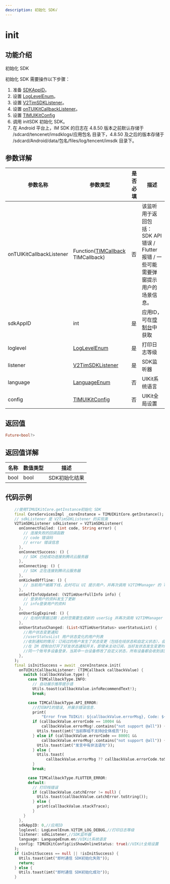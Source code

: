 ```yaml
---
description: 初始化 SDK√
---
```


# init

## 功能介绍

初始化 SDK

初始化 SDK 需要操作以下步骤：

1. 准备 [SDKAppID](https://cloud.tencent.com/login)。
2. 设置 [LogLevelEnum](../../api/enums/loglevelenum.md)。
3. 设置 [V2TimSDKListener](../../api/guan-jian-lei/listener/v2timsdklistener.md)。
4. 设置 [onTUIKitCallbackListener](TIMCallback.md)。
5. 设置 [TIMUIKitConfig](TIMUIKitConfig.md)
6. 调用 initSDK 初始化 SDK。
7. 在 Android 平台上，IM SDK 的日志在 4.8.50 版本之前默认存储于 /sdcard/tencenet/imsdklogs/应用包名 目录下，4.8.50 及之后的版本存储于 /sdcard/Android/data/包名/files/log/tencent/imsdk 目录下。

## 参数详解

| 参数名称     | 参数类型                                                              | 是否必填 | 描述                                                    |
| -------- | ----------------------------------------------------------------- | ---- | ----------------------------------------------------- |
| onTUIKitCallbackListener | Function([TIMCallback](TIMCallback.md) TIMCallback)            | 否    | 该监听用于返回包括：SDK API 错误 / Flutter 报错 / 一些可能需要弹窗提示用户的场景信息。 | 
| sdkAppID | int                                         | 是    | 应用ID，可在[控制台](https://console.cloud.tencent.com/im)中获取 |
| loglevel | [LogLevelEnum](../../api/enums/loglevelenum.md)                          | 是    | 打印日志等级                                 |
| listener | [V2TimSDKListener](../../api/guan-jian-lei/listener/v2timsdklistener.md) | 是    | SDK监听器                                       |
| language | [LanguageEnum](LanguageEnum.md) | 否    | UIKit系统语言                                                |
| config | [TIMUIKitConfig](TIMUIKitConfig.md) | 否    | UIKit全局设置                                                |

## 返回值

```dart
Future<bool?>

```

## 返回值详解

| 名称   | 数值类型   | 描述                                                             |
| ---- | ------ | -------------------------------------------------------------- |
| bool | bool    | SDK初始化结果 |                                                       |

## 代码示例  &#x20;

```dart
    //使用TIMUIKitCore.getInstance初始化 SDK
    final CoreServicesImpl _coreInstance = TIMUIKitCore.getInstance();
    // sdkListener 是 V2TimSDKListener 的实现类
    V2TimSDKListener sdkListener = V2TimSDKListener(
      onConnectFailed: (int code, String error) {
        // 连接失败的回调函数
        // code 错误码
        // error 错误信息
      },
      onConnectSuccess: () {
        // SDK 已经成功连接到腾讯云服务器
      },
      onConnecting: () {
        // SDK 正在连接到腾讯云服务器
      },
      onKickedOffline: () {
        // 当前用户被踢下线，此时可以 UI 提示用户，并再次调用 V2TIMManager 的 login() 函数重新登录。
      },
      onSelfInfoUpdated: (V2TimUserFullInfo info) {
        // 登录用户的资料发生了更新
        // info登录用户的资料
      },
      onUserSigExpired: () {
        // 在线时票据过期：此时您需要生成新的 userSig 并再次调用 V2TIMManager 的 login() 函数重新登录。
      },
      onUserStatusChanged: (List<V2TimUserStatus> userStatusList) {
        //用户状态变更通知
        //userStatusList 用户状态变化的用户列表
        //收到通知的情况：订阅过的用户发生了状态变更（包括在线状态和自定义状态），会触发该回调
        //在 IM 控制台打开了好友状态通知开关，即使未主动订阅，当好友状态发生变更时，也会触发该回调
        //同一个账号多设备登录，当其中一台设备修改了自定义状态，所有设备都会收到该回调
      },
    );
    final isInitSuccess = await _coreInstance.init(
      onTUIKitCallbackListener: (TIMCallback callbackValue) {
        switch (callbackValue.type) {
          case TIMCallbackType.INFO:
            // 自动展示推荐提示语
            Utils.toast(callbackValue.infoRecommendText!);
            break;

          case TIMCallbackType.API_ERROR:
            //打印API的错误, 并展示错误信息.
            print(
                "Error from TUIKit: ${callbackValue.errorMsg}, Code: ${callbackValue.errorCode}");
            if (callbackValue.errorCode == 10004 &&
                callbackValue.errorMsg!.contains("not support @all")) {
              Utils.toast(imt("当前群组不支持@全体成员"));
            } else if (callbackValue.errorCode == 80001 &&
                callbackValue.errorMsg!.contains("not support @all")) {
              Utils.toast(imt("发言中有非法语句"));
            } else {
              Utils.toast(
                  callbackValue.errorMsg ?? callbackValue.errorCode.toString());
            }
            break;

          case TIMCallbackType.FLUTTER_ERROR:
          default:
            // 打印栈错误
            if (callbackValue.catchError != null) {
              Utils.toast(callbackValue.catchError.toString());
            } else {
              print(callbackValue.stackTrace);
            }
        }
      },
      sdkAppID: 0,//应用ID
      loglevel: LogLevelEnum.V2TIM_LOG_DEBUG,//打印日志等级
      listener: sdkListener,//SDK监听器
      language: LanguageEnum.en//UIKit系统语言
      config: TIMUIKitConfig(isShowOnlineStatus: true)//UIKit全局设置
    );
    if (isInitSuccess == null || !isInitSuccess) {
      Utils.toast(imt("即时通信 SDK初始化失败"));
      return;
    } else {
      Utils.toast(imt("即时通信 SDK初始化成功"));
    }
```

